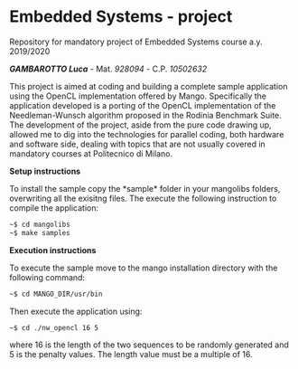 # Embedded Systems - project
Repository for mandatory project of Embedded Systems course a.y. 2019/2020

***GAMBAROTTO Luca*** - Mat. *928094* - C.P. *10502632*

<p>This project is aimed at coding and building a complete sample application using the OpenCL implementation offered by Mango. Specifically the application developed is a porting of the OpenCL implementation of the Needleman-Wunsch algorithm proposed in the Rodinia Benchmark Suite. The development of the project, aside from the pure code drawing up, allowed me to dig into the technologies for parallel coding, both hardware and software side, dealing with topics that are not usually covered in mandatory courses at Politecnico di Milano.<p>

<p><b> Setup instructions </b></p>
To install the sample copy the *sample* folder in your mangolibs folders, overwriting all the exisitng files. The execute the following instruction to compile the application:

```bash
~$ cd mangolibs
~$ make samples
```

<p><b> Execution instructions </b></p>
To execute the sample move to the mango installation directory with the following command:

```bash
~$ cd MANGO_DIR/usr/bin
```

Then execute the application using:

```bash
~$ cd ./nw_opencl 16 5
```
where 16 is the length of the two sequences to be randomly generated and 5 is the penalty values. The length value must be a multiple of 16.
